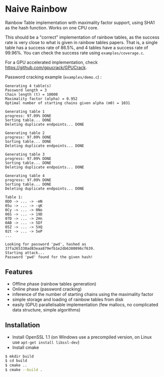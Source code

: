 # Naive Rainbow

Rainbow Table implementation with maximality factor support, using SHA1 as the hash function. Works on one CPU core.

This should be a "correct" implementation of rainbow tables, as the success rate is very close to what is given in rainbow tables papers.
That is, a single table has a success rate of 86.5%, and 4 tables have a success rate of 99.96%. You can check the success rate using `examples/coverage.c`.

For a GPU accelerated implementation, check https://github.com/gpucrack/GPUCrack.

Password cracking example (`examples/demo.c`) :
```
Generating 4 table(s)
Password length = 3
Chain length (t) = 10000
Maximality factor (alpha) = 0.952
Optimal number of starting chains given alpha (m0) = 1031

Generating table 1
progress: 97.09% DONE
Sorting table... DONE
Deleting duplicate endpoints... DONE

Generating table 2
progress: 97.09% DONE
Sorting table... DONE
Deleting duplicate endpoints... DONE

Generating table 3
progress: 97.09% DONE
Sorting table... DONE
Deleting duplicate endpoints... DONE

Generating table 4
progress: 97.09% DONE
Sorting table... DONE
Deleting duplicate endpoints... DONE

Table 1:
0DO -> ... -> -mN
05u -> ... -> -qK
0Cy -> ... -> 0No
06S -> ... -> 19D
07D -> ... -> 2Hn
0AB -> ... -> 5Df
05Z -> ... -> 5XQ
02t -> ... -> 5eP
...

Looking for password 'pwd', hashed as 37fa265330ad83eaa879efb1e2db6380896cf639.
Starting attack...
Password 'pwd' found for the given hash!
```

## Features

- Offline phase (rainbow tables generation)
- Online phase (password cracking)
- inference of the number of starting chains using the maximality factor
- simple storage and loading of rainbow tables from disk
- easily (GPU) parallelisable implementation (few mallocs, no complicated data structure, simple algorithms)


## Installation

- Install OpenSSL 1.1 (on Windows use a precompiled version, on Linux use `apt-get install libssl-dev`)
- Install cmake

```bash
$ mkdir build
$ cd build
$ cmake ..
$ cmake --build .
```